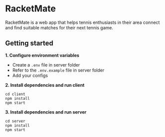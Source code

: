 # RacketMate

RacketMate is a web app that helps tennis enthusiasts in their area connect and find suitable matches for their next tennis game.

## Getting started

**1. Configure environment variables**

- Create a `.env` file in server folder
- Refer to the `.env.example` file in server folder
- Add your configs

**2. Install dependencies and run client**

```
cd client
npm install
npm start
```

**3. Install dependencies and run server**

```
cd server
npm install
npm start
```
